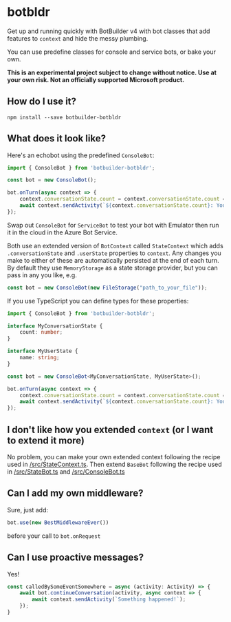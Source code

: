# botbldr

Get up and running quickly with BotBuilder v4 with bot classes that add features to `context` and hide the messy plumbing.

You can use predefine classes for console and service bots, or bake your own.

**This is an experimental project subject to change without notice. Use at your own risk. Not an officially supported Microsoft product.**

## How do I use it?

```
npm install --save botbuilder-botbldr
```

## What does it look like?

Here's an echobot using the predefined `ConsoleBot`:

```ts
import { ConsoleBot } from 'botbuilder-botbldr';

const bot = new ConsoleBot();

bot.onTurn(async context => {
    context.conversationState.count = context.conversationState.count === undefined ? 0 : context.conversationState.count + 1;
    await context.sendActivity(`${context.conversationState.count}: You said "${context.request.text}"`);
});
```

Swap out `ConsoleBot` for `ServiceBot` to test your bot with Emulator then run it in the cloud in the Azure Bot Service.

Both use an extended version of `BotContext` called `StateContext` which adds `.conversationState` and `.userState` properties to `context`. Any changes you make to either of these are automatically persisted at the end of each turn. By default they use `MemoryStorage` as a state storage provider, but you can pass in any you like, e.g.

```ts
const bot = new ConsoleBot(new FileStorage("path_to_your_file"));
```

If you use TypeScript you can define types for these properties:

```ts
import { ConsoleBot } from 'botbuilder-botbldr';

interface MyConversationState {
    count: number;
}

interface MyUserState {
    name: string;
}

const bot = new ConsoleBot<MyConversationState, MyUserState>();

bot.onTurn(async context => {
    context.conversationState.count = context.conversationState.count === undefined ? 0 : context.conversationState.count + 1;
    await context.sendActivity(`${context.conversationState.count}: You said "${context.request.text}"`);
});
```

## I don't like how you extended `context` (or I want to extend it more)

No problem, you can make your own extended context following the recipe used in [/src/StateContext.ts](/src/StateContext.ts). Then extend `BaseBot` following the recipe used in [/src/StateBot.ts](/src/StateBot.ts) and [/src/ConsoleBot.ts](/src/ConsoleBot.ts)

## Can I add my own middleware?

Sure, just add:

```ts
bot.use(new BestMiddlewareEver())
```

before your call to `bot.onRequest`

## Can I use proactive messages?

Yes!

```ts
const calledBySomeEventSomewhere = async (activity: Activity) => {
    await bot.continueConversation(activity, async context => {
        await context.sendActivity(`Something happened!`);
    });
}
```
